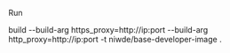 Run

build --build-arg https_proxy=http://ip:port --build-arg http_proxy=http://ip:port -t niwde/base-developer-image .